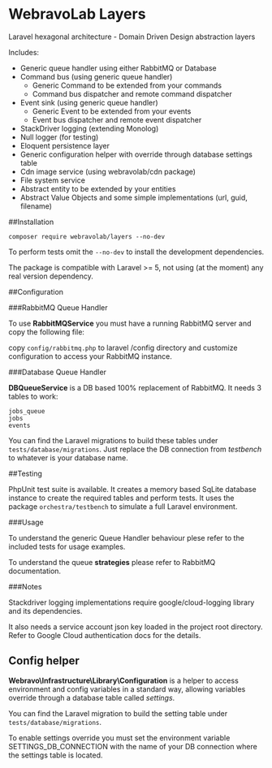 # WebravoLab Layers

Laravel hexagonal architecture - Domain Driven Design abstraction layers

Includes:
* Generic queue handler using either RabbitMQ or Database
* Command bus (using generic queue handler)
    * Generic Command to be extended from your commands
    * Command bus dispatcher and remote command dispatcher
* Event sink (using generic queue handler)
    * Generic Event to be extended from your events
    * Event bus dispatcher and remote event dispatcher
* StackDriver logging (extending Monolog)
* Null logger (for testing)
* Eloquent persistence layer
* Generic configuration helper with override through database settings table
* Cdn image service (using webravolab/cdn package)
* File system service
* Abstract entity to be extended  by your entities 
* Abstract Value Objects and some simple implementations (url, guid, filename)  

##Installation

```composer require webravolab/layers --no-dev```

To perform tests omit the ```--no-dev``` to install the development dependencies.

The package is compatible with Laravel >= 5, not using (at the moment) any real version dependency.

##Configuration

###RabbitMQ Queue Handler

To use **RabbitMQService** you must have a running RabbitMQ server and copy the following file:

copy ```config/rabbitmq.php``` to laravel /config directory and customize configuration to access your RabbitMQ instance.


###Database Queue Handler

**DBQueueService** is a DB based 100% replacement of RabbitMQ. It needs 3 tables to work:
```
jobs_queue
jobs
events
```

You can find the Laravel migrations to build these tables under ```tests/database/migrations```.
Just replace the DB connection from *testbench* to whatever is your database name.

##Testing

PhpUnit test suite is available. It creates a memory based SqLite database instance to create the required tables and perform tests.
It uses the package ```orchestra/testbench``` to simulate a full Laravel environment. 

###Usage

To understand the generic Queue Handler behaviour plese refer to the included tests for usage examples.

To understand the queue **strategies** please refer to RabbitMQ documentation.     

###Notes  
 
Stackdriver logging implementations require google/cloud-logging library and its dependencies.

It also needs a service account json key loaded in the project root directory. 
Refer to Google Cloud authentication docs for the details.
  

## Config helper

**Webravo\Infrastructure\Library\Configuration** is a helper to access environment and config variables 
in a standard way, allowing variables override through a database table called *settings*.

You can find the Laravel migration to build the setting table under ```tests/database/migrations```.

To enable settings override you must set the environment variable SETTINGS_DB_CONNECTION with the name of your DB connection where the settings table is located.
